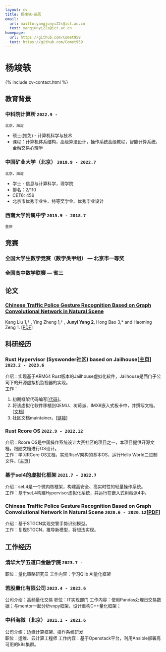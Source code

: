 ```yaml
---
layout: cv
title: 杨竣轶-简历
email:
  url: mailto:yangjunyi22s@ict.ac.cn
  text: yangjunyi22s@ict.ac.cn
homepage:
  url: https://github.com/Comet959
  text: https://github.com/Comet959
---
```


# 杨竣轶

<!--
include contact information from the front matter
Supported arguments:
    - homepage: url, text
    - phone
    - email
-->

{% include cv-contact.html %}

## 教育背景

### **中科院计算所** `2022.9 -`

```
北京，海淀
```

- 硕士(推免) - 计算机科学与技术
- 课程：计算机体系结构，高级算法设计，操作系统高级教程，智能计算系统，金融交易心理学


### **中国矿业大学（北京）** `2018.9 - 2022.7`

```
北京，海淀
```

- 学士 - 信息与计算科学，理学院
- 排名：2/110
- CET6: 456
- 北京市优秀毕业生、特等奖学金、优秀毕业设计

### **西南大学附属中学** `2015.9 - 2018.7`

```
重庆
```

## 竞赛

### 全国大学生数学竞赛（数学类甲组） — 北京市一等奖
### 全国高中数学联赛 — 省三

## 论文

### [**Chinese Traffic Police Gesture Recognition Based on Graph Convolutional Network in Natural Scene**](https://www.mdpi.com/2076-3417/11/24/11951)
Kang Liu 1,† , Ying Zheng 1,† , **Junyi Yang 2**, Hong Bao 3,* and Haoming Zeng 1.
[[PDF](https://mdpi-res.com/d_attachment/applsci/applsci-11-11951/article_deploy/applsci-11-11951-v2.pdf?version=1639636549)]

## 科研经历
### **Rust Hypervisor (Syswonder社区) based on Jailhouse[[主页](http://report.syswonder.org/#/)]** `2023.2 - 2023.6`
介绍：实现基于ARM64 Rust版本的Jailhouse虚拟化软件，Jailhouse是西门子公司下的开源虚拟机监视器的实现。<br>
工作：
1. 初期框架代码编写[[代码](https://github.com:Comet959/armv8-rust-hypervisor)]。
2. 将该虚拟化软件移植到QEMU、树莓派、IMX8嵌入式板卡中，并撰写文档。[[文档](http://report.syswonder.org/#/2023/20230421_ARM64-QEMU-jailhouse)]
3. 社区文档maintainer。[[链接](https://github.com/syswonder/report)]

### **Rust Rcore OS** `2022.9 - 2022.12`
介绍：Rcore OS是中国操作系统设计大赛社区的项目之一，本项目提供开源文档，跟随文档进行OS设计。<br>
工作：学习RCore OS文档，实现RiscV架构的基本OS，运行Hello World二进制文件。[[主页](https://github.com/LearningOS)]

### **基于sel4的虚拟化框架** `2021.7 - 2022.7`
介绍：seL4是一个微内核框架，构建高安全、高实时性的轻量操作系统。<br>
工作：基于seL4构建Hypervisor虚拟化系统，并运行在嵌入式树莓派4中。

### **Chinese Traffic Police Gesture Recognition Based on Graph Convolutional Network in Natural Scene** `2020.6 - 2020.12`[[PDF](https://mdpi-res.com/d_attachment/applsci/applsci-11-11951/article_deploy/applsci-11-11951-v2.pdf?version=1639636549)]
介绍：基于STGCN实现交警手势识别模型。<br>
工作：复现STGCN，推导新模型，将想法实现。

## 工作经历
### **清华大学五道口金融学院** `2023.7 - `
职位：量化策略研究员
工作内容：学习Qlib AI量化框架

### **若股量化有限公司** `2023.4 - 2023.6`
公司介绍：高频量化交易
职位：IT实现部门
工作内容：使用Pandas处理日交易数据；与mentor一起分析vnpy框架，设计重构C++量化框架；

### **中科海微（北京）** `2021.1 - 2021.6`
公司介绍：边缘计算框架、操作系统研发<br>
职位：运维、云计算工程师
工作内容：基于Openstack平台，利用Ansible部署高可用的k8s集群。


<!-- ### Footer

Last updated: May 2013 -->
